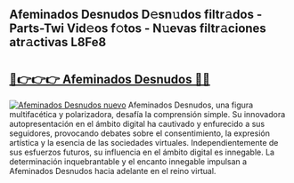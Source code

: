 ## Afeminados Desnudos D𝚎sn𝚞dos filtr𝚊dos - Parts-Twi Vid𝚎os f𝚘tos - N𝚞evas filtr𝚊ciones atr𝚊ctivas L8Fe8

# <h2><a href="http://mbb1c4.tromn.icu/?c=Afeminados+Desnudos">🔗👉👉👉 Afeminados Desnudos 🔗🔗</a></h2>

[![Afeminados Desnudos nuevo](https://i.imgur.com/pEAQMta.gif)](http://mbb1c4.tromn.icu/?c=Afeminados+Desnudos)
Afeminados Desnudos, una figura multifacética y polarizadora, desafía la comprensión simple. Su innovadora autopresentación en el ámbito digital ha cautivado y enfurecido a sus seguidores, provocando debates sobre el consentimiento, la expresión artística y la esencia de las sociedades virtuales. Independientemente de sus esfuerzos futuros, su influencia en el ámbito digital es innegable. La determinación inquebrantable y el encanto innegable impulsan a Afeminados Desnudos hacia adelante en el reino virtual.
